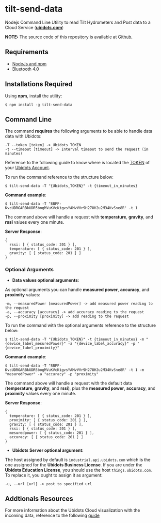 # tilt-send-data                                                                                                                                                                                                                                                               
                                                                                                                                                                                                                                                                               
Nodejs Command Line Utility to read Tilt Hydrometers and Post data to a Cloud Service (**[ubidots.com](https://ubidots.com/)**)                                                                                                                                                                                          
                                                                                                                                                                                                                                                                               
**NOTE:** The source code of this repository is available at [Github](https://github.com/baronbrew/tilt-scan).                                                                                                                                                                  
                                                                                                                                                                                                                                                                               
## Requirements                                                                                                                                                                                                                                                                
                                                                                                                                                                                                                                                                               
* [NodeJs and npm](https://gist.github.com/isaacs/579814#file-node-and-npm-in-30-seconds-sh)                                                                                                                                                                                   
* Bluetooth 4.0                                                                                                                                                                                                                                                                
                                                                                                                                                                                                                                                                               
## Installations Required                                                                                                                                                                                                                                                      
                                                                                                                                                                                                                                                                               
Using **npm**, install the utility:                                                                                                                                                                                                                                          
                                                                                                                                                                                                                                                                               
```                                                                                                                                                                                                                                                                            
$ npm install -g tilt-send-data                                                                                                                                                                                                                                                
```                                                                                                                                                                                                                                                                            

## Command Line

The command **requires** the following arguments to be able to handle data data with Ubidots:

```
-T --token [token] -> Ubidots TOKEN
-t --timeout [timeout] -> Interval timeout to send the request (in minutes)
```

Reference to the following guide to know where is located the [TOKEN](http://help.ubidots.com/user-guides/find-your-token-from-your-ubidots-account) of your [Ubidots Account](https://industrial.ubidots.com/accounts/signin/).

To run the command reference to the structure below: 

```
$ tilt-send-data -T "{Ubidots_TOKEN}" -t {timeout_in_minutes} 
```

**Command example**:

```
$ tilt-send-data -T "BBFF-KvcUDRGARBkUDR5bogMVuKVcKigvsYAMvVVr9H278H2u2M34KvSne8R" -t 1
```

The command above will handle a request with **temperature**, **gravity**, and **rssi** values every one minute.

**Server Response**:

```
{ 
  rssi: [ { status_code: 201 } ],
  temperature: [ { status_code: 201 } ],
  gravity: [ { status_code: 201 } ] 
}

```

### Optional Arguments

* **Data values optional arguments**:
 
As optional arguments you can handle **measured power**, **accuracy**, and **proximity** values:

```
-m, --measuredPower [measuredPower] -> add measured power reading to the request
-a, --accuracy [accuracy] -> add accuracy reading to the request
-p, --proximity [proximity] -> add reading to the request

```

To run the command with the optional arguments reference to the structure below:

```
$ tilt-send-data -T "{Ubidots_TOKEN}" -t {timeout_in_minutes} -m "{device_label_mesuredPower}" -a "{device_label_accuracy}" -p "{device_label_proximity}"
```

**Command example**:

```
$ tilt-send-data -T "BBFF-KvcUDRGARBkUDR5bogMVuKVcKigvsYAMvVVr9H278H2u2M34KvSne8R" -t 1 -m "mesuredPower" -a "accuracy" -p "proximity"
```

The command above will handle a request with the default data (**temperature**, **gravity**, and **rssi**), plus the **measured power**, **accuracy**, and **proximity** values every one minute.

**Server Response**:

```
{ 
  temperature: [ { status_code: 201 } ],                                                                                                                                                                                                                                       
  proximity: [ { status_code: 201 } ],                                                                                                                                                                                                                                         
  gravity: [ { status_code: 201 } ],                                                                                                                                                                                                                                           
  rssi: [ { status_code: 201 } ],                                                                                                                                                                                                                                              
  mesuredpower: [ { status_code: 201 } ],                                                                                                                                                                                                                                      
  accuracy: [ { status_code: 201 } ] 
} 
```

* **Ubidots Server optional argument**:

The host assigned by default is `industrial.api.ubidots.com` which is the one assigned for the **Ubidots Business License**. If you are under the **Ubidots Education License**, you should use the host `things.ubidots.com`. To replace it, you ought to assign it as argument:

```
-u, --url [url] -> post to specified url 
```
 
## Addtionals Resources

For more information about the Ubidots Cloud visualization with the incoming data, reference to the following [guide](http://help.ubidots.com/iot-projects-tutorials/connect-the-tilt-hydrometer-raspberry-pi-to-ubidots)

